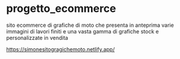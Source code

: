 # progetto_ecommerce

sito ecommerce di grafiche di moto che presenta in anteprima varie immagini di lavori finiti e una vasta gamma di grafiche stock e personalizzate in vendita

https://simonesitogragichemoto.netlify.app/
